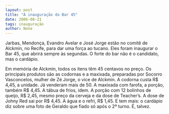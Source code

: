 ```yaml
---
layout: post
title: "A inauguração do Bar 45"
date: 2006-08-21
tags: inauguração
author: None
---
```

Jarbas, Mendonça, Evandro Avelar e José Jorge estão no comitê de Alckmin, no Recife, para dar uma força ao tucano.
Eles foram inaugurar o Bar 45, que abrirá sempre às segundas.
O forte do bar não é o candidato, mas o cardápio.
 
Em memória de Alckmin, todos os itens têm 45 centavos no preço.
Os principais produtos são as codornas e a maxixada, preparadas por Socorro Vasconcelos, mulher de Zé Jorge, o vice de Alckmin.
A codorna custa R$ 4,45, a unidade. Já venderam mais de 50.
A maxixada com farofa, a porção, também R$ 4,45. A tábua de frios, idem.
A porção com 12 bolinhos de queijo, R$ 2,45, mesmo preço da cerveja e da dose de Teacher’s.
A dose de Johny Red sai por R$ 4,45. A água e o refri, R$ 1,45.
E tem mais: o cardápio diz sobre uma foto de Geraldo que fiado só após o 2º turno. É, talvez. 